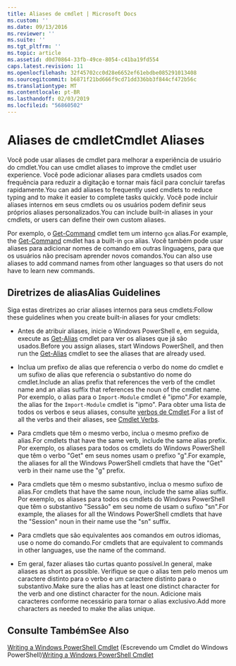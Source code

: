 ```yaml
---
title: Aliases de cmdlet | Microsoft Docs
ms.custom: ''
ms.date: 09/13/2016
ms.reviewer: ''
ms.suite: ''
ms.tgt_pltfrm: ''
ms.topic: article
ms.assetid: d0d70864-33fb-49ce-8054-c41ba19fd554
caps.latest.revision: 11
ms.openlocfilehash: 32f45702cc0d28e6652ef61ebdbe085291013408
ms.sourcegitcommit: b6871f21bd666f9cd71dd336bb3f844cf472b56c
ms.translationtype: MT
ms.contentlocale: pt-BR
ms.lasthandoff: 02/03/2019
ms.locfileid: "56860502"
---
```

# <a name="cmdlet-aliases"></a><span data-ttu-id="edbbe-102">Aliases de cmdlet</span><span class="sxs-lookup"><span data-stu-id="edbbe-102">Cmdlet Aliases</span></span>

<span data-ttu-id="edbbe-103">Você pode usar aliases de cmdlet para melhorar a experiência de usuário do cmdlet.</span><span class="sxs-lookup"><span data-stu-id="edbbe-103">You can use cmdlet aliases to improve the cmdlet user experience.</span></span> <span data-ttu-id="edbbe-104">Você pode adicionar aliases para cmdlets usados com frequência para reduzir a digitação e tornar mais fácil para concluir tarefas rapidamente.</span><span class="sxs-lookup"><span data-stu-id="edbbe-104">You can add aliases to frequently used cmdlets to reduce typing and to make it easier to complete tasks quickly.</span></span> <span data-ttu-id="edbbe-105">Você pode incluir aliases internos em seus cmdlets ou os usuários podem definir seus próprios aliases personalizados.</span><span class="sxs-lookup"><span data-stu-id="edbbe-105">You can include built-in aliases in your cmdlets, or users can define their own custom aliases.</span></span>

<span data-ttu-id="edbbe-106">Por exemplo, o [Get-Command](/powershell/module/microsoft.powershell.core/get-command) cmdlet tem um interno `gcm` alias.</span><span class="sxs-lookup"><span data-stu-id="edbbe-106">For example, the [Get-Command](/powershell/module/microsoft.powershell.core/get-command) cmdlet has a built-in `gcm` alias.</span></span> <span data-ttu-id="edbbe-107">Você também pode usar aliases para adicionar nomes de comando em outras linguagens, para que os usuários não precisam aprender novos comandos.</span><span class="sxs-lookup"><span data-stu-id="edbbe-107">You can also use aliases to add command names from other languages so that users do not have to learn new commands.</span></span>

## <a name="alias-guidelines"></a><span data-ttu-id="edbbe-108">Diretrizes de alias</span><span class="sxs-lookup"><span data-stu-id="edbbe-108">Alias Guidelines</span></span>

<span data-ttu-id="edbbe-109">Siga estas diretrizes ao criar aliases internos para seus cmdlets:</span><span class="sxs-lookup"><span data-stu-id="edbbe-109">Follow these guidelines when you create built-in aliases for your cmdlets:</span></span>

- <span data-ttu-id="edbbe-110">Antes de atribuir aliases, inicie o Windows PowerShell e, em seguida, execute as [Get-Alias](/powershell/module/Microsoft.PowerShell.Utility/Get-Alias) cmdlet para ver os aliases que já são usados.</span><span class="sxs-lookup"><span data-stu-id="edbbe-110">Before you assign aliases, start Windows PowerShell, and then run the [Get-Alias](/powershell/module/Microsoft.PowerShell.Utility/Get-Alias) cmdlet to see the aliases that are already used.</span></span>

- <span data-ttu-id="edbbe-111">Inclua um prefixo de alias que referencia o verbo do nome do cmdlet e um sufixo de alias que referencia o substantivo do nome do cmdlet.</span><span class="sxs-lookup"><span data-stu-id="edbbe-111">Include an alias prefix that references the verb of the cmdlet name and an alias suffix that references the noun of the cmdlet name.</span></span> <span data-ttu-id="edbbe-112">Por exemplo, o alias para o `Import-Module` cmdlet é "ipmo".</span><span class="sxs-lookup"><span data-stu-id="edbbe-112">For example, the alias for the `Import-Module` cmdlet is "ipmo".</span></span> <span data-ttu-id="edbbe-113">Para obter uma lista de todos os verbos e seus aliases, consulte [verbos de Cmdlet](./approved-verbs-for-windows-powershell-commands.md).</span><span class="sxs-lookup"><span data-stu-id="edbbe-113">For a list of all the verbs and their aliases, see [Cmdlet Verbs](./approved-verbs-for-windows-powershell-commands.md).</span></span>

- <span data-ttu-id="edbbe-114">Para cmdlets que têm o mesmo verbo, inclua o mesmo prefixo de alias.</span><span class="sxs-lookup"><span data-stu-id="edbbe-114">For cmdlets that have the same verb, include the same alias prefix.</span></span> <span data-ttu-id="edbbe-115">Por exemplo, os aliases para todos os cmdlets do Windows PowerShell que têm o verbo "Get" em seus nomes usam o prefixo "g".</span><span class="sxs-lookup"><span data-stu-id="edbbe-115">For example, the aliases for all the Windows PowerShell cmdlets that have the "Get" verb in their name use the "g" prefix.</span></span>

- <span data-ttu-id="edbbe-116">Para cmdlets que têm o mesmo substantivo, inclua o mesmo sufixo de alias.</span><span class="sxs-lookup"><span data-stu-id="edbbe-116">For cmdlets that have the same noun, include the same alias suffix.</span></span> <span data-ttu-id="edbbe-117">Por exemplo, os aliases para todos os cmdlets do Windows PowerShell que têm o substantivo "Sessão" em seu nome de usam o sufixo "sn".</span><span class="sxs-lookup"><span data-stu-id="edbbe-117">For example, the aliases for all the Windows PowerShell cmdlets that have the "Session" noun in their name use the "sn" suffix.</span></span>

- <span data-ttu-id="edbbe-118">Para cmdlets que são equivalentes aos comandos em outros idiomas, use o nome do comando.</span><span class="sxs-lookup"><span data-stu-id="edbbe-118">For cmdlets that are equivalent to commands in other languages, use the name of the command.</span></span>

- <span data-ttu-id="edbbe-119">Em geral, fazer aliases tão curtas quanto possível.</span><span class="sxs-lookup"><span data-stu-id="edbbe-119">In general, make aliases as short as possible.</span></span> <span data-ttu-id="edbbe-120">Verifique se que o alias tem pelo menos um caractere distinto para o verbo e um caractere distinto para o substantivo.</span><span class="sxs-lookup"><span data-stu-id="edbbe-120">Make sure the alias has at least one distinct character for the verb and one distinct character for the noun.</span></span> <span data-ttu-id="edbbe-121">Adicione mais caracteres conforme necessário para tornar o alias exclusivo.</span><span class="sxs-lookup"><span data-stu-id="edbbe-121">Add more characters as needed to make the alias unique.</span></span>

## <a name="see-also"></a><span data-ttu-id="edbbe-122">Consulte Também</span><span class="sxs-lookup"><span data-stu-id="edbbe-122">See Also</span></span>

<span data-ttu-id="edbbe-123">[Writing a Windows PowerShell Cmdlet](./writing-a-windows-powershell-cmdlet.md) (Escrevendo um Cmdlet do Windows PowerShell)</span><span class="sxs-lookup"><span data-stu-id="edbbe-123">[Writing a Windows PowerShell Cmdlet](./writing-a-windows-powershell-cmdlet.md)</span></span>

